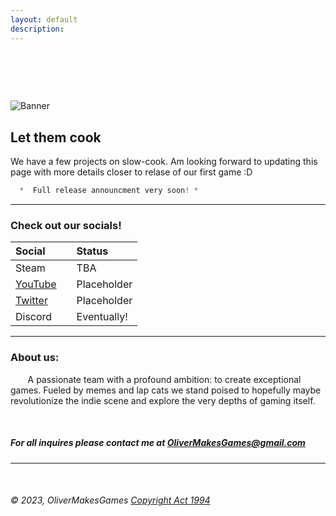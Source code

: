 ```yaml
---
layout: default
description:   
---
```


#  

![Banner](/assets/img/BG.png)

## Let them cook

  We have a few projects on slow-cook. Am looking forward to updating this page with more details closer to relase of our first game :D

```js
  *  Full release announcment very soon! *
```

* * * 
  
  
### Check out our socials!

| Social       |            | Status|
|:-------------|:-----------------:|:------|
| Steam                                                               |    | TBA                             |
| [YouTube](https://www.youtube.com/channel/UC0XdaCA-zPShdqIptghatgg) |    | Placeholder                           |
| [Twitter](https://www.twitter.com/OliverMakesGame)                  |    | Placeholder                           |
| Discord                                                             |    | Eventually!                     |

* * *

### About us:

       A passionate team with a profound ambition: to create exceptional games. Fueled by memes and lap cats we stand poised to hopefully maybe revolutionize the indie scene and explore the very depths of gaming itself.

<br />

##### For all inquires please contact me at OliverMakesGames@gmail.com

* * * 

<br />

###### © 2023, OliverMakesGames     [Copyright Act 1994](https://www.iponz.govt.nz/assets/pdf/Copyright/prosecution-policy-guidelines-for-copyright-and-trade-marks.pdf)
